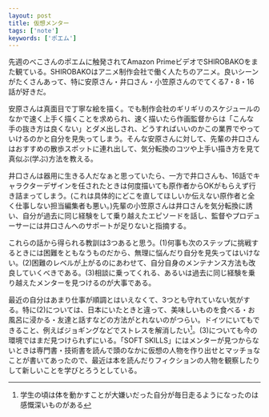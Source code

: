 ```yaml
---
layout: post
title: 仮想メンター
tags: ['note']
keywords: ['ポエム']
---
```


先週のべこさんのポエムに触発されてAmazon PrimeビデオでSHIROBAKOをまた観ている。SHIROBAKOはアニメ制作会社で働く人たちのアニメ。良いシーンがたくさんあって、特に安原さん・井口さん・小笠原さんのでてくる7・8・16話が好きだ。

安原さんは真面目で丁寧な絵を描く。でも制作会社のギリギリのスケジュールのなかで速く上手く描くことを求められ、速く描いたら作画監督からは「こんな手の抜き方は良くない」とダメ出しされ、どうすればいいのかこの業界でやっていけるのかと自分を見失ってしまう。そんな安原さんに対して、先輩の井口さんはおすすめの散歩スポットに連れ出して、気分転換のコツや上手い描き方を見て真似ぶ(学ぶ)方法を教える。

井口さんは器用に生きる人だなぁと思っていたら、一方で井口さんも、16話でキャラクターデザインを任されたときは何度描いても原作者からOKがもらえず行き詰まってしまう。(これは具体的にどこを直してほしいか伝えない原作者と全く仕事しない担当編集者も悪い。)先輩の小笠原さんは井口さんを気分転換に誘い、自分が過去に同じ経験をして乗り越えたエピソードを話し、監督やプロデューサーには井口さんへのサポートが足りないと指摘する。

これらの話から得られる教訓は3つあると思う。(1)何事も次のステップに挑戦するときには困難をともなうものだから、無理に悩んだり自分を見失ってはいけない。(2)困難のレベルが上がるのにあわせて、自分自身のメンテナンス方法も改良していくべきである。(3)相談に乗ってくれる、あるいは過去に同じ経験を乗り越えたメンターを見つけるのが大事である。

最近の自分はあまり仕事が順調とはいえなくて、3つとも守れていない気がする。特に(2)については、日本にいたときと違って、美味しいものを食べる・お風呂に浸かる・友達と話すなどの方法がとれないのがつらい。ドイツにいてもできること、例えばジョギングなどでストレスを解消したい[^1]。(3)についても今の環境ではまだ見つけられずにいる。「SOFT SKILLS」にはメンターが見つからないときは専門書・技術書を読んで頭のなかに仮想の人物を作り出せとマッチョなことが書いてあったので、最近は本を読んだりフィクションの人物を観察したりして新しいことを学びとろうとしている。

[^1]: 学生の頃は体を動かすことが大嫌いだった自分が毎日走るようになったのは感慨深いものがある

